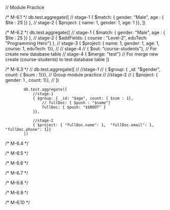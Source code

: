 // Module Practice

/* M-6.1 */
            db.test.aggregate([
                // stage-1
                { $match: { gender: "Male", age : { $lte : 25 }} },
                // stage-2
                { $project: { name: 1, gender: 1, age: 1 }},
            ])

/* M-6.2 */
            db.test.aggregate([
                // stage-1
                { $match: { gender: "Male", age : { $lte : 25 }} },
                // stage-2
                { $addFields: { course : "Level-2", eduTech: "Programming Hero"} },
                // stage-3
                { $project: { name: 1, gender: 1, age: 1, course: 1, eduTech: 1}},
                // // stage-4
                // { $out: "course-students"},  // For create new database table
                // stage-4
                { $merge: "test"} // For merge new create (course-students) to test database table
            ])

/* M-6.3 */
            // db.test.aggregate([
            //     //stage-1
            //     { $group: { _id: "$gender", count: { $sum : 1}}},       // Group module practice
            //     //stage-2
            //     { $project: { gender: 1 , count: 1}},
            //     ])

            db.test.aggregate([
                //stage-1
                { $group: { _id: "$age", count: { $sum : 1},
                    // fullDoc: { $push : "$name"}
                    fullDoc: { $push: "$$ROOT" }
                }},
                
                //stage-2
                { $project: { "fullDoc.name": 1,  "fullDoc.email": 1, "fullDoc.phone": 1}}
            ])

/* M-6.4 */

/* M-6.5 */

/* M-6.6 */

/* M-6.7 */

/* M-6.8 */

/* M-6.9 */

/* M-6.10 */